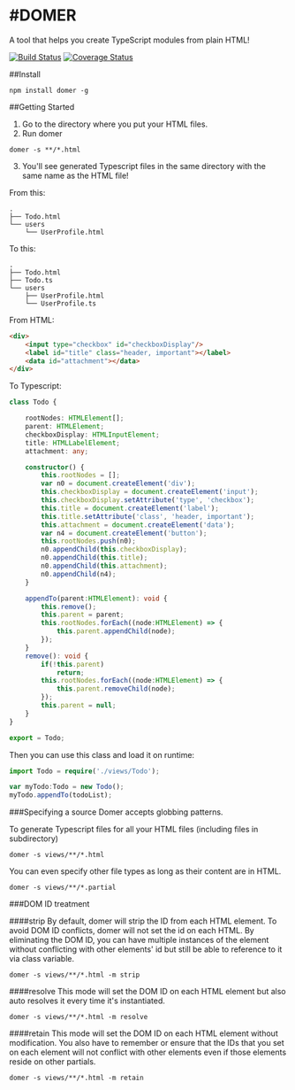 #DOMER
========

A tool that helps you create TypeScript modules from plain HTML!

[![Build Status](https://travis-ci.org/staticfunction/domer.svg?branch=master)](https://travis-ci.org/staticfunction/domer)
[![Coverage Status](https://img.shields.io/coveralls/staticfunction/domer.svg)](https://coveralls.io/r/staticfunction/domer)

##Install
```shell
npm install domer -g
```

##Getting Started
1. Go to the directory where you put your HTML files.
2. Run domer
```shell
domer -s **/*.html
```
3. You'll see generated Typescript files in the same directory with the same name as the HTML file!

From this:
```shell
.
├── Todo.html
└── users
    └── UserProfile.html
```
To this:
```shell
.
├── Todo.html
├── Todo.ts
└── users
    ├── UserProfile.html
    └── UserProfile.ts
```
From HTML:
```html
<div>
    <input type="checkbox" id="checkboxDisplay"/>
    <label id="title" class="header, important"></label>
    <data id="attachment"></data>
</div>
```

To Typescript:

```ts
class Todo {

    rootNodes: HTMLElement[];
    parent: HTMLElement;
    checkboxDisplay: HTMLInputElement;
    title: HTMLLabelElement;
    attachment: any;

    constructor() {
        this.rootNodes = [];
        var n0 = document.createElement('div');
        this.checkboxDisplay = document.createElement('input');
        this.checkboxDisplay.setAttribute('type', 'checkbox');
        this.title = document.createElement('label');
        this.title.setAttribute('class', 'header, important');
        this.attachment = document.createElement('data');
        var n4 = document.createElement('button');
        this.rootNodes.push(n0);
        n0.appendChild(this.checkboxDisplay);
        n0.appendChild(this.title);
        n0.appendChild(this.attachment);
        n0.appendChild(n4);
    }

    appendTo(parent:HTMLElement): void {
        this.remove();
        this.parent = parent;
        this.rootNodes.forEach((node:HTMLElement) => {
            this.parent.appendChild(node);
        });
    }
    remove(): void {
        if(!this.parent)
            return;
        this.rootNodes.forEach((node:HTMLElement) => {
            this.parent.removeChild(node);
        });
        this.parent = null;
    }
}

export = Todo;
```

Then you can use this class and load it on runtime:

```ts
import Todo = require('./views/Todo');

var myTodo:Todo = new Todo();
myTodo.appendTo(todoList);

```

###Specifying a source
Domer accepts globbing patterns.

To generate Typescript files for all your HTML files (including files in subdirectory)

```shell
domer -s views/**/*.html
```

You can even specify other file types as long as their content are in HTML.

```shell
domer -s views/**/*.partial
```

###DOM ID treatment

####strip
By default, domer will strip the ID from each HTML element. To avoid DOM ID conflicts, domer will not set the id on each
HTML. By eliminating the DOM ID, you can have multiple instances of the element without conflicting with other elements' id but
still be able to reference to it via class variable.
```shell
domer -s views/**/*.html -m strip
```

####resolve
This mode will set the DOM ID on each HTML element but also auto resolves it every time it's instantiated.
```shell
domer -s views/**/*.html -m resolve
```

####retain
This mode will set the DOM ID on each HTML element without modification. You also have to remember or ensure that the IDs
that you set on each element will not conflict with other elements even if those elements reside on other partials.
```shell
domer -s views/**/*.html -m retain
```